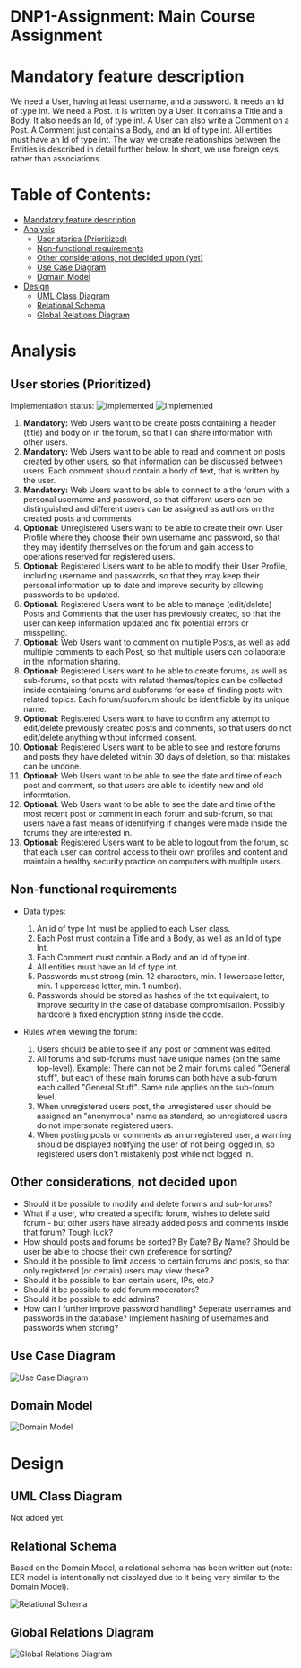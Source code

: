 # DNP1-Assignment: Main Course Assignment

# Mandatory feature description
We need a User, having at least username, and a password. It needs an Id of type int. We need a Post. It is written by a User. It contains a Title and a Body. It also needs an Id, of type int. A User can also write a Comment on a Post. A Comment just contains a Body, and an Id of type int.
All entities must have an Id of type int. The way we create relationships between the Entities is described in detail further below. In short, we use foreign keys, rather than associations.

# Table of Contents:

 - [Mandatory feature description](#Mandatory-feature-description)
 - [Analysis](#Analysis)
   - [User stories (Prioritized)](#User-stories-(Prioritized))
   - [Non-functional requirements](#Non-functional-requirements)
   - [Other considerations, not decided upon (yet)](#Other-considerations,-not-decided-upon)
   - [Use Case Diagram](#Use-Case-Diagram)
   - [Domain Model](#Domain-Model)
 - [Design](#Design)
   - [UML Class Diagram](#UML-Class-Diagram)
   - [Relational Schema](#Relational-Schema)
   - [Global Relations Diagram](#Global-Relations-Diagram)

# Analysis

## User stories (Prioritized)
Implementation status: 
![Implemented](Images/thumb-up.svg)
![Implemented](Images/thumb-down.svg)

  1.	<b>Mandatory:</b> Web Users want to be create posts containing a header (title) and body on in the forum, so that I can share information with other users.
  2.	<b>Mandatory:</b> Web Users want to be able to read and comment on posts created by other users, so that information can be discussed between users. Each comment should contain a body of text, that is written by the user.
  3.	<b>Mandatory:</b> Web Users want to be able to connect to a the forum with a personal username and password, so that different users can be distinguished and different users can be assigned as authors on the created posts and comments
  4. <b>Optional:</b> Unregistered Users want to be able to create their own User Profile where they choose their own username and password, so that they may identify themselves on the forum and gain access to operations reserved for registered users.
  5. <b>Optional:</b> Registered Users want to be able to modify their User Profile, including username and passwords, so that they may keep their personal information up to date and improve security by allowing passwords to be updated.
  6.	<b>Optional:</b> Registered Users want to be able to manage (edit/delete) Posts and Comments that the user has previously created, so that the user can keep information updated and fix potential errors or misspelling.
  7.	<b>Optional:</b> Web Users want to comment on multiple Posts, as well as add multiple comments to each Post, so that multiple users can collaborate in the information sharing.
  8. <b>Optional:</b> Registered Users want to be able to create forums, as well as sub-forums, so that posts with related themes/topics can be collected inside containing forums and subforums for ease of finding posts with related topics. Each forum/subforum should be identifiable by its unique name.
  9. <b>Optional:</b> Registered Users want to have to confirm any attempt to edit/delete previously created posts and comments, so that users do not edit/delete anything without informed consent.
  10. <b>Optional:</b> Registered Users want to be able to see and restore forums and posts they have deleted within 30 days of deletion, so that mistakes can be undone.
  11. <b>Optional:</b> Web Users want to be able to see the date and time of each post and comment, so that users are able to identify new and old informtation.
  12. <b>Optional:</b> Web Users want to be able to see the date and time of the most recent post or comment in each forum and sub-forum, so that users have a fast means of identifying if changes were made inside the forums they are interested in.
  13. <b>Optional:</b> Registered Users want to be able to logout from the forum, so that each user can control access to their own profiles and content and maintain a healthy security practice on computers with multiple users.


## Non-functional requirements
- Data types:
  1.	An id of type Int must be applied to each User class.
  2.	Each Post must contain a Title and a Body, as well as an Id of type Int.
  3.	Each Comment must contain a Body and an Id of type int.
  4.	All entities must have an Id of type int.
  5.	Passwords must strong (min. 12 characters, min. 1 lowercase letter, min. 1 uppercase letter, min. 1 number).
  6.	Passwords should be stored as hashes of the txt equivalent, to improve security in the case of database compromisation. Possibly hardcore a fixed encryption string inside the code.

 
- Rules when viewing the forum:
  1.	Users should be able to see if any post or comment was edited.
  2. All forums and sub-forums must have unique names (on the same top-level). Example: There can not be 2 main forums called "General stuff", but each of these main forums can both have a sub-forum each called "General Stuff". Same rule applies on the sub-forum level.
  3. When unregistered users post, the unregistered user should be assigned an "anonymous" name as standard, so unregistered users do not impersonate registered users.
  4. When posting posts or comments as an unregistered user, a warning should be displayed notifying the user of not being logged in, so registered users don't mistakenly post while not logged in.

  

## Other considerations, not decided upon
- Should it be possible to modify and delete forums and sub-forums?
- What if a user, who created a specific forum, wishes to delete said forum - but other users have already added posts and comments inside that forum? Tough luck?
- How should posts and forums be sorted? By Date? By Name? Should be user be able to choose their own preference for sorting?
- Should it be possible to limit access to certain forums and posts, so that only registered (or certain) users may view these?
- Should it be possible to ban certain users, IPs, etc.?
- Should it be possible to add forum moderators?
- Should it be possible to add admins?
- How can I further improve password handling? Seperate usernames and passwords in the database? Implement hashing of usernames and passwords when storing?


## Use Case Diagram

![Use Case Diagram](Images/use-case-diagram.svg)

  
## Domain Model

![Domain Model](Images/domain-model.svg)

# Design

## UML Class Diagram
Not added yet.

## Relational Schema
Based on the Domain Model, a relational schema has been written out (note: EER model is intentionally not displayed due to it being very similar to the Domain Model).

![Relational Schema](Images/relational-schema.png)


## Global Relations Diagram

![Global Relations Diagram](Images/global-Relations-diagram.svg)
